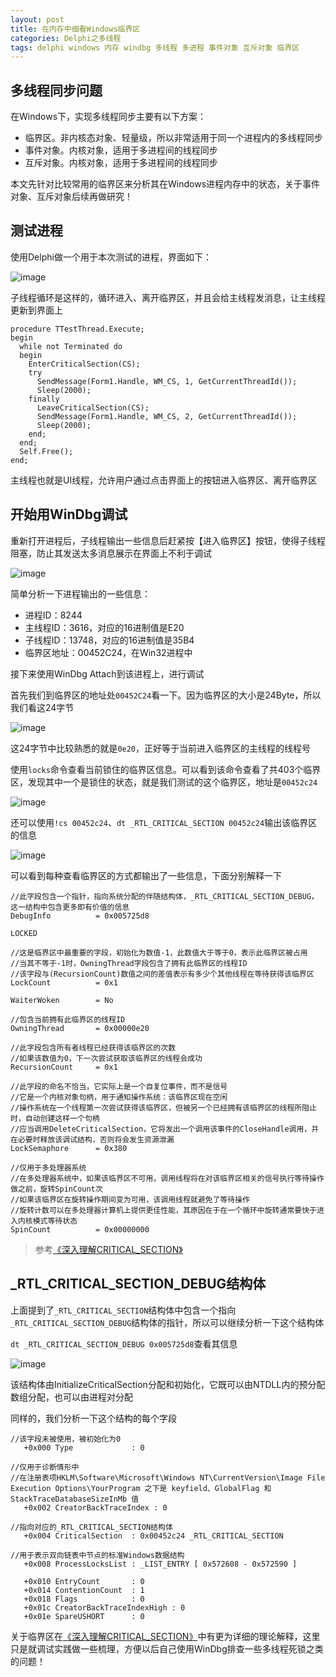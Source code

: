 ```yaml
---
layout: post
title: 在内存中细看Windows临界区
categories: Delphi之多线程
tags: delphi windows 内存 windbg 多线程 多进程 事件对象 互斥对象 临界区
---
```


## 多线程同步问题

在Windows下，实现多线程同步主要有以下方案：

* 临界区。非内核态对象、轻量级，所以非常适用于同一个进程内的多线程同步
* 事件对象。内核对象，适用于多进程间的线程同步
* 互斥对象。内核对象，适用于多进程间的线程同步

本文先针对比较常用的临界区来分析其在Windows进程内存中的状态，关于事件对象、互斥对象后续再做研究！

## 测试进程

使用Delphi做一个用于本次测试的进程，界面如下：

![image](../media/image/2017-09-20/01.png)

子线程循环是这样的，循环进入、离开临界区，并且会给主线程发消息，让主线程更新到界面上

```
procedure TTestThread.Execute;
begin
  while not Terminated do
  begin
    EnterCriticalSection(CS);
    try
      SendMessage(Form1.Handle, WM_CS, 1, GetCurrentThreadId());
      Sleep(2000);
    finally
      LeaveCriticalSection(CS);
      SendMessage(Form1.Handle, WM_CS, 2, GetCurrentThreadId());
      Sleep(2000);
    end;
  end;
  Self.Free();
end;
```

主线程也就是UI线程，允许用户通过点击界面上的按钮进入临界区、离开临界区

## 开始用WinDbg调试

重新打开进程后，子线程输出一些信息后赶紧按【进入临界区】按钮，使得子线程阻塞，防止其发送太多消息展示在界面上不利于调试

![image](../media/image/2017-09-20/02.png)

简单分析一下进程输出的一些信息：

* 进程ID：8244
* 主线程ID：3616，对应的16进制值是E20
* 子线程ID：13748，对应的16进制值是35B4
* 临界区地址：00452C24，在Win32进程中

接下来使用WinDbg Attach到该进程上，进行调试

首先我们到临界区的地址处`00452C24`看一下。因为临界区的大小是24Byte，所以我们看这24字节

![image](../media/image/2017-09-20/03.png)

这24字节中比较熟悉的就是`0e20`，正好等于当前进入临界区的主线程的线程号

使用`locks`命令查看当前锁住的临界区信息。可以看到该命令查看了共403个临界区，发现其中一个是锁住的状态，就是我们测试的这个临界区，地址是`00452c24`

![image](../media/image/2017-09-20/04.png)

还可以使用`!cs 00452c24`、`dt _RTL_CRITICAL_SECTION 00452c24`输出该临界区的信息

![image](../media/image/2017-09-20/05.png)

可以看到每种查看临界区的方式都输出了一些信息，下面分别解释一下

```
//此字段包含一个指针，指向系统分配的伴随结构体，_RTL_CRITICAL_SECTION_DEBUG，这一结构中包含更多即有价值的信息
DebugInfo          = 0x005725d8    

LOCKED                             

//这是临界区中最重要的字段，初始化为数值-1，此数值大于等于0，表示此临界区被占用
//当其不等于-1时，OwningThread字段包含了拥有此临界区的线程ID
//该字段与(RecursionCount)数值之间的差值表示有多少个其他线程在等待获得该临界区
LockCount          = 0x1           

WaiterWoken        = No            

//包含当前拥有此临界区的线程ID
OwningThread       = 0x00000e20    

//此字段包含所有者线程已经获得该临界区的次数
//如果该数值为0，下一次尝试获取该临界区的线程会成功
RecursionCount     = 0x1           

//此字段的命名不恰当，它实际上是一个自复位事件，而不是信号
//它是一个内核对象句柄，用于通知操作系统：该临界区现在空闲
//操作系统在一个线程第一次尝试获得该临界区，但被另一个已经拥有该临界区的线程所阻止时，自动创建这样一个句柄
//应当调用DeleteCriticalSection，它将发出一个调用该事件的CloseHandle调用，并在必要时释放该调试结构，否则将会发生资源泄漏
LockSemaphore      = 0x380         

//仅用于多处理器系统
//在多处理器系统中，如果该临界区不可用，调用线程将在对该临界区相关的信号执行等待操作做之前，旋转SpinCount次
//如果该临界区在旋转操作期间变为可用，该调用线程就避免了等待操作
//旋转计数可以在多处理器计算机上提供更佳性能，其原因在于在一个循环中旋转通常要快于进入内核模式等待状态
SpinCount          = 0x00000000    
```

>参考[《深入理解CRITICAL_SECTION》](http://www.cnblogs.com/dirichlet/archive/2011/03/16/1986251.html)

## \_RTL\_CRITICAL\_SECTION\_DEBUG结构体

上面提到了`_RTL_CRITICAL_SECTION`结构体中包含一个指向`_RTL_CRITICAL_SECTION_DEBUG`结构体的指针，所以可以继续分析一下这个结构体

`dt _RTL_CRITICAL_SECTION_DEBUG 0x005725d8`查看其信息

![image](../media/image/2017-09-20/06.png)

该结构体由InitializeCriticalSection分配和初始化，它既可以由NTDLL内的预分配数组分配，也可以由进程对分配

同样的，我们分析一下这个结构的每个字段

```
//该字段未被使用，被初始化为0
   +0x000 Type             : 0

//仅用于诊断情形中
//在注册表项HKLM\Software\Microsoft\Windows NT\CurrentVersion\Image File Execution Options\YourProgram 之下是 keyfield、GlobalFlag 和 StackTraceDatabaseSizeInMb 值
   +0x002 CreatorBackTraceIndex : 0

//指向对应的_RTL_CRITICAL_SECTION结构体
   +0x004 CriticalSection  : 0x00452c24 _RTL_CRITICAL_SECTION

//用于表示双向链表中节点的标准Windows数据结构
   +0x008 ProcessLocksList : _LIST_ENTRY [ 0x572608 - 0x572590 ]

   +0x010 EntryCount       : 0
   +0x014 ContentionCount  : 1
   +0x018 Flags            : 0
   +0x01c CreatorBackTraceIndexHigh : 0
   +0x01e SpareUSHORT      : 0
```

关于临界区在[《深入理解CRITICAL_SECTION》](http://www.cnblogs.com/dirichlet/archive/2011/03/16/1986251.html)中有更为详细的理论解释，这里只是就调试实践做一些梳理，方便以后自己使用WinDbg排查一些多线程死锁之类的问题！

